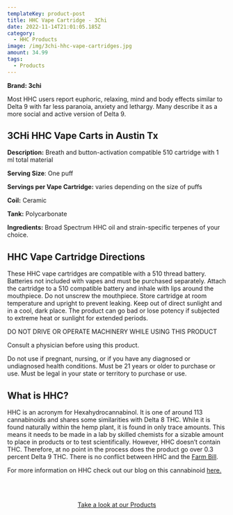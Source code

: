 ```yaml
---
templateKey: product-post
title: HHC Vape Cartridge - 3Chi
date: 2022-11-14T21:01:05.185Z
category:
  - HHC Products
image: /img/3chi-hhc-vape-cartridges.jpg
amount: 34.99
tags:
  - Products
---
```

**Brand: 3chi**

Most HHC users report euphoric, relaxing, mind and body effects similar to Delta 9 with far less paranoia, anxiety and lethargy. Many describe it as a more social and active version of Delta 9.

## **3CHi HHC Vape Carts in Austin Tx**

**Description:** Breath and button-activation compatible 510 cartridge with 1 ml total material

**Serving Size**: One puff

**Servings per Vape Cartridge:** varies depending on the size of puffs

**Coil:** Ceramic

**Tank:** Polycarbonate

**Ingredients:** Broad Spectrum HHC oil and strain-specific terpenes of your choice.

## HHC Vape Cartridge Directions

These HHC vape cartridges are compatible with a 510 thread battery. Batteries not included with vapes and must be purchased separately. Attach the cartridge to a 510 compatible battery and inhale with lips around the mouthpiece. Do not unscrew the mouthpiece. Store cartridge at room temperature and upright to prevent leaking. Keep out of direct sunlight and in a cool, dark place. The product can go bad or lose potency if subjected to extreme heat or sunlight for extended periods.

DO NOT DRIVE OR OPERATE MACHINERY WHILE USING THIS PRODUCT

Consult a physician before using this product.

Do not use if pregnant, nursing, or if you have any diagnosed or undiagnosed health conditions. Must be 21 years or older to purchase or use. Must be legal in your state or territory to purchase or use.

## What is HHC?

HHC is an acronym for Hexahydrocannabinol. It is one of around 113 cannabinoids and shares some similarities with Delta 8 THC. While it is found naturally within the hemp plant, it is found in only trace amounts. This means it needs to be made in a lab by skilled chemists for a sizable amount to place in products or to test scientifically. However, HHC doesn’t contain THC. Therefore, at no point in the process does the product go over 0.3 percent Delta 9 THC. There is no conflict between HHC and the [Farm Bill](https://www.congress.gov/bill/115th-congress/house-bill/2/text).

For more information on HHC check out our blog on this cannabinoid [here. ](https://capitalamericanshaman.com/blog/what-is-hhc/)

<br><br>

<Center><a class="link-view-more-products" target="_blank" href="https://capitalamericanshaman.com/products">Take a look at our Products</a></Center>